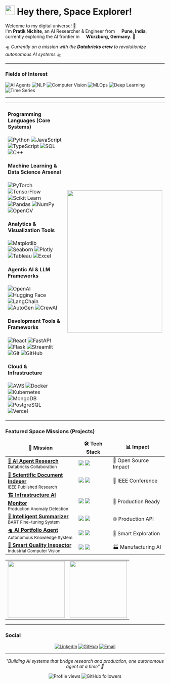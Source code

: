 
<h1><img src="https://raw.githubusercontent.com/MartinHeinz/MartinHeinz/master/wave.gif" width="30px"> Hey there, Space Explorer!</h1>

<p>Welcome to my digital universe! 🚀</br> I'm <b>Pratik Nichite</b>, an AI Researcher & Engineer from <img src="https://cdn-icons-png.flaticon.com/512/197/197419.png" width="13"/> <b>Pune, India</b>, currently exploring the AI frontier in <img src="https://cdn-icons-png.flaticon.com/512/197/197571.png" width="13"/> <b>Würzburg, Germany</b>. 🌌</p>

<p>🛸 <i>Currently on a mission with the <b>Databricks crew</b> to revolutionize autonomous AI systems</i> 🛸</p>

---

<h3>Fields of Interest</h3>
<p>
  <img alt="AI Agents" src="https://img.shields.io/badge/-Autonomous_Systems-FF6B6B?style=flat-square&logo=robot&logoColor=white" />
  <img alt="NLP" src="https://img.shields.io/badge/-Natural_Language_Processing-4ECDC4?style=flat-square&logo=tensorflow&logoColor=white" />
  <img alt="Computer Vision" src="https://img.shields.io/badge/-Computer_Vision-45B7D1?style=flat-square&logo=opencv&logoColor=white" />
  <img alt="MLOps" src="https://img.shields.io/badge/-MLOps-96CEB4?style=flat-square&logo=docker&logoColor=white" />
  <img alt="Deep Learning" src="https://img.shields.io/badge/-Deep_Learning-FFEAA7?style=flat-square&logo=pytorch&logoColor=black" />
  <img alt="Time Series" src="https://img.shields.io/badge/-Time_Series_Forecasting-DDA0DD?style=flat-square&logo=chart.js&logoColor=white" />
</p>

---

<div align="center">
  <table>
    <tr>
      <td>
        <h4>Programming Languages (Core Systems)</h4>
        <p>
          <img alt="Python" src="https://img.shields.io/badge/-Python-306998?style=flat-square&logo=python&logoColor=white" />
          <img alt="JavaScript" src="https://img.shields.io/badge/-JavaScript-F7DF1E?style=flat-square&logo=javascript&logoColor=black" />
          <img alt="TypeScript" src="https://img.shields.io/badge/-TypeScript-007ACC?style=flat-square&logo=typescript&logoColor=white" />
          <img alt="SQL" src="https://img.shields.io/badge/-SQL-336791?style=flat-square&logo=mysql&logoColor=white" />
          <img alt="C++" src="https://img.shields.io/badge/-C++-00599C?style=flat-square&logo=c%2b%2b&logoColor=white" />
        </p>
        <h4>Machine Learning & Data Science Arsenal</h4>
        <p>
          <img alt="PyTorch" src="https://img.shields.io/badge/-PyTorch-EE4C2C?style=flat-square&logo=pytorch&logoColor=white" />
          <img alt="TensorFlow" src="https://img.shields.io/badge/-TensorFlow-FF6F00?style=flat-square&logo=tensorflow&logoColor=white" />
          <img alt="Scikit Learn" src="https://img.shields.io/badge/-Scikit_Learn-F7931E?style=flat-square&logo=scikit-learn&logoColor=white" />
          <img alt="Pandas" src="https://img.shields.io/badge/-Pandas-150458?style=flat-square&logo=pandas&logoColor=white" />
          <img alt="NumPy" src="https://img.shields.io/badge/-NumPy-013243?style=flat-square&logo=numpy&logoColor=white" />
          <img alt="OpenCV" src="https://img.shields.io/badge/-OpenCV-5C3EE8?style=flat-square&logo=opencv&logoColor=white" />
        </p>
        <h4>Analytics & Visualization Tools</h4>
        <p>
          <img alt="Matplotlib" src="https://img.shields.io/badge/-Matplotlib-11557c?style=flat-square&logo=python&logoColor=white" />
          <img alt="Seaborn" src="https://img.shields.io/badge/-Seaborn-388e3c?style=flat-square&logo=python&logoColor=white" />
          <img alt="Plotly" src="https://img.shields.io/badge/-Plotly-3F4F75?style=flat-square&logo=plotly&logoColor=white" />
          <img alt="Tableau" src="https://img.shields.io/badge/-Tableau-E97627?style=flat-square&logo=tableau&logoColor=white" />
          <img alt="Excel" src="https://img.shields.io/badge/-Excel-217346?style=flat-square&logo=microsoft-excel&logoColor=white" />
        </p>
        <h4>Agentic AI & LLM Frameworks</h4>
        <p>
          <img alt="OpenAI" src="https://img.shields.io/badge/-OpenAI-412991?style=flat-square&logo=openai&logoColor=white" />
          <img alt="Hugging Face" src="https://img.shields.io/badge/-🤗_Hugging_Face-FFD21E?style=flat-square&logoColor=black" />
          <img alt="LangChain" src="https://img.shields.io/badge/-LangChain-121212?style=flat-square&logo=chainlink&logoColor=white" />
          <img alt="AutoGen" src="https://img.shields.io/badge/-AutoGen-FF6B6B?style=flat-square&logo=robot&logoColor=white" />
          <img alt="CrewAI" src="https://img.shields.io/badge/-CrewAI-4ECDC4?style=flat-square&logo=artificial-intelligence&logoColor=white" />
        </p>
        <h4>Development Tools & Frameworks</h4>
        <p>
          <img alt="React" src="https://img.shields.io/badge/-React-45b8d8?style=flat-square&logo=react&logoColor=white" />
          <img alt="FastAPI" src="https://img.shields.io/badge/-FastAPI-009688?style=flat-square&logo=fastapi&logoColor=white" />
          <img alt="Flask" src="https://img.shields.io/badge/-Flask-000000?style=flat-square&logo=flask&logoColor=white" />
          <img alt="Streamlit" src="https://img.shields.io/badge/-Streamlit-FF4B4B?style=flat-square&logo=streamlit&logoColor=white" />
          <img alt="Git" src="https://img.shields.io/badge/-Git-F05032?style=flat-square&logo=git&logoColor=white" />
          <img alt="GitHub" src="https://img.shields.io/badge/-GitHub-181717?style=flat-square&logo=github&logoColor=white" />
        </p>
        <h4>Cloud & Infrastructure</h4>
        <p>
          <img alt="AWS" src="https://img.shields.io/badge/-AWS-232F3E?style=flat-square&logo=amazon-aws&logoColor=white" />
          <img alt="Docker" src="https://img.shields.io/badge/-Docker-46a2f1?style=flat-square&logo=docker&logoColor=white" />
          <img alt="Kubernetes" src="https://img.shields.io/badge/-Kubernetes-326ce5?style=flat-square&logo=kubernetes&logoColor=white" />
          <img alt="MongoDB" src="https://img.shields.io/badge/-MongoDB-13aa52?style=flat-square&logo=mongodb&logoColor=white" />
          <img alt="PostgreSQL" src="https://img.shields.io/badge/-PostgreSQL-316192?style=flat-square&logo=postgresql&logoColor=white" />
          <img alt="Vercel" src="https://img.shields.io/badge/-Vercel-000000?style=flat-square&logo=vercel&logoColor=white" />
        </p>
      </td>
      <td>
        <img src="https://i.giphy.com/FT7EbxN8cPeIpIrS1W.webp" width="300" height="450"/>
      </td>
    </tr>
  </table>
</div>

  
  <h3>Featured Space Missions (Projects)</h3>
<div align="center">
  <table>
    <thead align="center">
      <tr border: none;>
        <td><b>🚀 Mission</b></td>
        <td><b>🛠️ Tech Stack</b></td>
        <td><b>📊 Impact</b></td>
      </tr>
    </thead>
    <tbody>
      <tr>
        <td><a href="https://github.com/keugenek/app.build-eval-docs"><b>🤖 AI Agent Research</b></a><br/><sub>Databricks Collaboration</sub></td>
        <td><img src="https://img.shields.io/badge/-LLMs-FF6B6B?style=flat-square"/> <img src="https://img.shields.io/badge/-Multi_Agent-4ECDC4?style=flat-square"/></td>
        <td>🌟 Open Source Impact</td>
      </tr>
      <tr>
        <td><a href="https://github.com/Sah-Pranav/SPIDER"><b>🔬 Scientific Document Indexer</b></a><br/><sub>IEEE Published Research</sub></td>
        <td><img src="https://img.shields.io/badge/-Mistral-EE4C2C?style=flat-square"/> <img src="https://img.shields.io/badge/-Phi3-306998?style=flat-square"/></td>
        <td>📄 IEEE Conference</td>
      </tr>
      <tr>
        <td><a href="https://github.com/PratikNichite/Anomaly-Detection-for-Infrastructure-Monitoring"><b>🏗️ Infrastructure AI Monitor</b></a><br/><sub>Production Anomaly Detection</sub></td>
        <td><img src="https://img.shields.io/badge/-VAE-FF6F00?style=flat-square"/> <img src="https://img.shields.io/badge/-OpenCV-5C3EE8?style=flat-square"/></td>
        <td>🚀 Production Ready</td>
      </tr>
      <tr>
        <td><a href="https://github.com/PratikNichite/Semantics_Group_Tasks"><b>📝 Intelligent Summarizer</b></a><br/><sub>BART Fine-tuning System</sub></td>
        <td><img src="https://img.shields.io/badge/-BART-FFD21E?style=flat-square"/> <img src="https://img.shields.io/badge/-HuggingFace-FFD21E?style=flat-square"/></td>
        <td>🌐 Production API</td>
      </tr>
      <tr>
        <td><a href="https://github.com/PratikNichite/portfolio_assistant_backend"><b>🛸 AI Portfolio Agent</b></a><br/><sub>Autonomous Knowledge System</sub></td>
        <td><img src="https://img.shields.io/badge/-RAG-412991?style=flat-square"/> <img src="https://img.shields.io/badge/-Tool_Calling-FF6B6B?style=flat-square"/></td>
        <td>🎯 Smart Exploration</td>
      </tr>
      <tr>
        <td><a href="https://github.com/tharun-kumar-22/toy_detection"><b>🧸 Smart Quality Inspector</b></a><br/><sub>Industrial Computer Vision</sub></td>
        <td><img src="https://img.shields.io/badge/-YOLOv8-EE4C2C?style=flat-square"/> <img src="https://img.shields.io/badge/-PyTorch-EE4C2C?style=flat-square"/></td>
        <td>🏭 Manufacturing AI</td>
      </tr>
    </tbody>
  </table>
</div>

<div align="center">
  <table>
    <tr>
      <td>
        <img height="180em" src="https://github-readme-stats.vercel.app/api?username=PratikNichite&show_icons=true&hide_border=true&count_private=true&include_all_commits=true&theme=radical&bg_color=0D1117&title_color=F85D7F&icon_color=F8D866&text_color=F8F8F2"/>
      </td>
      <td>
        <img height="180em" src="https://github-readme-stats.vercel.app/api/top-langs/?username=PratikNichite&layout=compact&hide_border=true&theme=radical&bg_color=0D1117&title_color=F85D7F&text_color=F8F8F2"/>
      </td>
    </tr>
  </table>
</div>

---
 
<h3>Social</h3>
<div align="center">
  <p>
  <a href="https://linkedin.com/in/pratik-nichite" target="_blank"><img alt="LinkedIn" src="https://img.shields.io/badge/LinkedIn-%230077B5.svg?&style=for-the-badge&logo=linkedin&logoColor=white" /></a>
  <a href="https://github.com/PratikNichite" target="_blank"><img alt="GitHub" src="https://img.shields.io/badge/GitHub-%2312100E.svg?&style=for-the-badge&logo=Github&logoColor=white" /></a>
  <a href="mailto:pratik.nichite@example.com" target="_blank"><img alt="Email" src="https://img.shields.io/badge/Email-D14836?style=for-the-badge&logo=gmail&logoColor=white" /></a>
  </p>
</div>

---

<p align="center">
  <i>"Building AI systems that bridge research and production, one autonomous agent at a time" 🚀</i>
</p>

<p align="center">
  <img src="https://komarev.com/ghpvc/?username=PratikNichite&label=Space%20Visitors&color=blueviolet&style=flat" alt="Profile views" />
  <img src="https://img.shields.io/github/followers/PratikNichite?label=Followers&style=social" alt="GitHub followers" />
</p>
